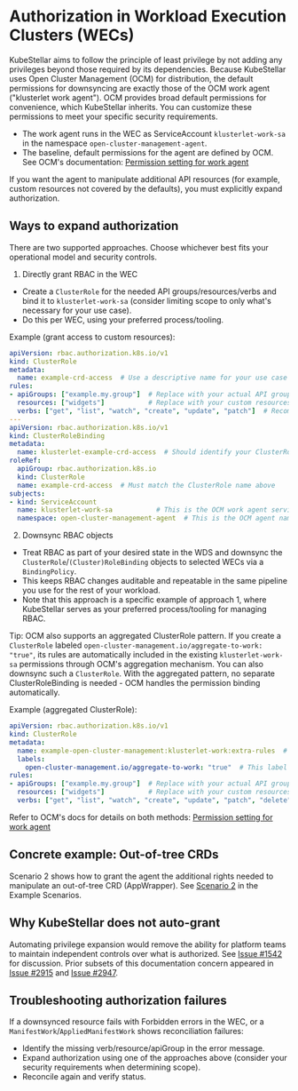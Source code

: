 # Authorization in Workload Execution Clusters (WECs)

KubeStellar aims to follow the principle of least privilege by not adding any privileges beyond those required by its dependencies. Because KubeStellar uses Open Cluster Management (OCM) for distribution, the default permissions for downsyncing are exactly those of the OCM work agent ("klusterlet work agent"). OCM provides broad default permissions for convenience, which KubeStellar inherits. You can customize these permissions to meet your specific security requirements.

- The work agent runs in the WEC as ServiceAccount `klusterlet-work-sa` in the namespace `open-cluster-management-agent`.
- The baseline, default permissions for the agent are defined by OCM. See OCM's documentation: [Permission setting for work agent](https://open-cluster-management.io/docs/concepts/work-distribution/manifestwork/#permission-setting-for-work-agent)

If you want the agent to manipulate additional API resources (for example, custom resources not covered by the defaults), you must explicitly expand authorization.

## Ways to expand authorization

There are two supported approaches. Choose whichever best fits your operational model and security controls.

1) Directly grant RBAC in the WEC
- Create a `ClusterRole` for the needed API groups/resources/verbs and bind it to `klusterlet-work-sa` (consider limiting scope to only what's necessary for your use case).
- Do this per WEC, using your preferred process/tooling.

Example (grant access to custom resources):

```yaml
apiVersion: rbac.authorization.k8s.io/v1
kind: ClusterRole
metadata:
  name: example-crd-access  # Use a descriptive name for your use case
rules:
- apiGroups: ["example.my.group"]  # Replace with your actual API group
  resources: ["widgets"]           # Replace with your custom resources
  verbs: ["get", "list", "watch", "create", "update", "patch"]  # Recommendation: add only verbs you need
---
apiVersion: rbac.authorization.k8s.io/v1
kind: ClusterRoleBinding
metadata:
  name: klusterlet-example-crd-access  # Should identify your ClusterRole purpose
roleRef:
  apiGroup: rbac.authorization.k8s.io
  kind: ClusterRole
  name: example-crd-access  # Must match the ClusterRole name above
subjects:
- kind: ServiceAccount
  name: klusterlet-work-sa           # This is the OCM work agent service account
  namespace: open-cluster-management-agent  # This is the OCM agent namespace
```

2) Downsync RBAC objects
- Treat RBAC as part of your desired state in the WDS and downsync the `ClusterRole`/`(Cluster)RoleBinding` objects to selected WECs via a `BindingPolicy`.
- This keeps RBAC changes auditable and repeatable in the same pipeline you use for the rest of your workload.
- Note that this approach is a specific example of approach 1, where KubeStellar serves as your preferred process/tooling for managing RBAC.

Tip: OCM also supports an aggregated ClusterRole pattern. If you create a `ClusterRole` labeled `open-cluster-management.io/aggregate-to-work: "true"`, its rules are automatically included in the existing `klusterlet-work-sa` permissions through OCM's aggregation mechanism. You can also downsync such a `ClusterRole`. With the aggregated pattern, no separate ClusterRoleBinding is needed - OCM handles the permission binding automatically.

Example (aggregated ClusterRole):

```yaml
apiVersion: rbac.authorization.k8s.io/v1
kind: ClusterRole
metadata:
  name: example-open-cluster-management:klusterlet-work:extra-rules  # Use descriptive naming
  labels:
    open-cluster-management.io/aggregate-to-work: "true"  # This label enables auto-aggregation
rules:
- apiGroups: ["example.my.group"]  # Replace with your actual API group
  resources: ["widgets"]           # Replace with your custom resources
  verbs: ["get", "list", "watch", "create", "update", "patch", "delete"]  # Include needed verbs
```

Refer to OCM's docs for details on both methods: [Permission setting for work agent](https://open-cluster-management.io/docs/concepts/work-distribution/manifestwork/#permission-setting-for-work-agent)

## Concrete example: Out-of-tree CRDs

Scenario 2 shows how to grant the agent the additional rights needed to manipulate an out-of-tree CRD (AppWrapper). See [Scenario 2](./example-scenarios.md#scenario-2---out-of-tree-workload) in the Example Scenarios.

## Why KubeStellar does not auto-grant

Automating privilege expansion would remove the ability for platform teams to maintain independent controls over what is authorized. See [Issue #1542](https://github.com/kubestellar/kubestellar/issues/1542) for discussion. Prior subsets of this documentation concern appeared in [Issue #2915](https://github.com/kubestellar/kubestellar/issues/2915) and [Issue #2947](https://github.com/kubestellar/kubestellar/issues/2947).

## Troubleshooting authorization failures

If a downsynced resource fails with Forbidden errors in the WEC, or a `ManifestWork`/`AppliedManifestWork` shows reconciliation failures:
- Identify the missing verb/resource/apiGroup in the error message.
- Expand authorization using one of the approaches above (consider your security requirements when determining scope).
- Reconcile again and verify status.
